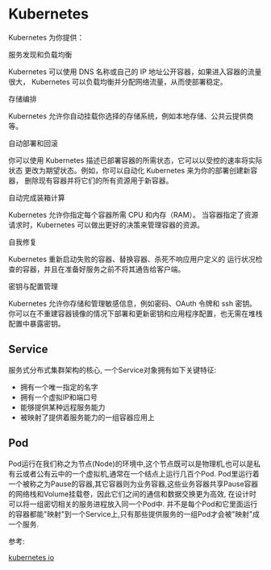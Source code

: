 # Kubernetes

Kubernetes 为你提供：

服务发现和负载均衡

Kubernetes 可以使用 DNS 名称或自己的 IP 地址公开容器，如果进入容器的流量很大， Kubernetes 可以负载均衡并分配网络流量，从而使部署稳定。

存储编排

Kubernetes 允许你自动挂载你选择的存储系统，例如本地存储、公共云提供商等。

自动部署和回滚

你可以使用 Kubernetes 描述已部署容器的所需状态，它可以以受控的速率将实际状态 更改为期望状态。例如，你可以自动化 Kubernetes 来为你的部署创建新容器， 删除现有容器并将它们的所有资源用于新容器。

自动完成装箱计算

Kubernetes 允许你指定每个容器所需 CPU 和内存（RAM）。 当容器指定了资源请求时，Kubernetes 可以做出更好的决策来管理容器的资源。

自我修复

Kubernetes 重新启动失败的容器、替换容器、杀死不响应用户定义的 运行状况检查的容器，并且在准备好服务之前不将其通告给客户端。

密钥与配置管理

Kubernetes 允许你存储和管理敏感信息，例如密码、OAuth 令牌和 ssh 密钥。 你可以在不重建容器镜像的情况下部署和更新密钥和应用程序配置，也无需在堆栈配置中暴露密钥。


## Service
服务式分布式集群架构的核心, 一个Service对象拥有如下关键特征:
- 拥有一个唯一指定的名字
- 拥有一个虚拟IP和端口号
- 能够提供某种远程服务能力
- 被映射了提供着服务能力的一组容器应用上

## Pod
Pod运行在我们称之为节点(Node)的环境中,这个节点既可以是物理机,也可以是私有云或者公有云中的一个虚拟机,通常在一个结点上运行几百个Pod.
Pod里运行着一个被称之为Pause的容器,其它容器则为业务容器,这些业务容器共享Pause容器的网络栈和Volume挂载卷，因此它们之间的通信和数据交换更为高效, 在设计时可以将一组密切相关的服务进程放入同一个Pod中.
并不是每个Pod和它里面运行的容器都能"映射"到一个Service上,只有那些提供服务的一组Pod才会被"映射"成一个服务.

参考:

[kubernetes io](https://kubernetes.io/zh/)

